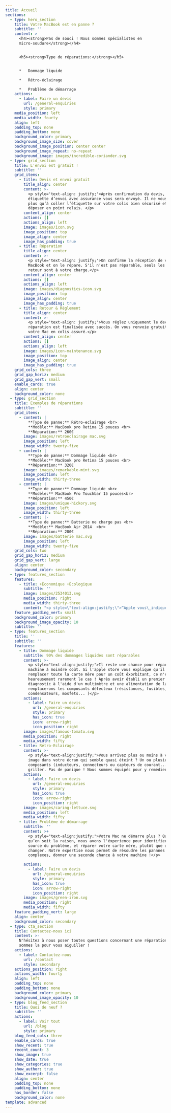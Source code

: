 ```yaml
---
title: Accueil
sections:
  - type: hero_section
    title: Votre MacBook est en panne ?
    subtitle: ''
    content: >
      <h4><strong>Pas de souci ! Nous sommes spécialistes en
      micro-soudure</strong></h4>


      <h5><strong>Type de réparations:</strong></h5>


      *   Dommage liquide

      *   Rétro-éclairage

      *   Problème de démarrage
    actions:
      - label: Faire un devis
        url: /general-enquiries
        style: primary
    media_position: left
    media_width: fourty
    align: left
    padding_top: none
    padding_bottom: none
    background_color: primary
    background_image_size: cover
    background_image_position: center center
    background_image_repeat: no-repeat
    background_image: images/incredible-coriander.svg
  - type: grid_section
    title: L'envoi est gratuit !
    subtitle: ''
    grid_items:
      - title: Devis et envoi gratuit
        title_align: center
        content: >-
          <p style='text-align: justify;'>Après confirmation du devis, une
          étiquette d’envoi avec assurance vous sera envoyé. Il ne vous reste
          plus qu’à coller l’étiquette sur votre colis bien sécurisé et le
          déposer en point relais. </p>
        content_align: center
        actions: []
        actions_align: left
        image: images/icon.svg
        image_position: top
        image_align: center
        image_has_padding: true
      - title: Réparation
        title_align: center
        content: >-
          <p style='text-align: justify;'>On confirme la réception de votre
          MacBook et on le répare. S'il n'est pas réparable, seuls les frais de
          retour sont à votre charge.</p>
        content_align: center
        actions: []
        actions_align: left
        image: images/diagnostics-icon.svg
        image_position: top
        image_align: center
        image_has_padding: true
      - title: Retour & Règlement
        title_align: center
        content: >-
          <p style='text-align: justify;'>Vous réglez uniquement le devis si la
          réparation est finalisée avec succès. On vous renvoie gratuitement
          votre Mac en colis assuré.</p>
        content_align: center
        actions: []
        actions_align: left
        image: images/icon-maintenance.svg
        image_position: top
        image_align: center
        image_has_padding: true
    grid_cols: three
    grid_gap_horiz: medium
    grid_gap_vert: small
    enable_cards: true
    align: center
    background_color: none
  - type: grid_section
    title: Exemples de réparations
    subtitle: ''
    grid_items:
      - content: |
          **Type de panne:** Rétro-eclairage <br>
          **Modèle:** MacBook pro Retina 15 pouces <br>
          **Réparation:** 260€
        image: images/retroeclairage mac.svg
        image_position: left
        image_width: twenty-five
      - content: |
          **Type de panne:** Dommage liquide <br>
          **Modèle:** MacBook pro Retina 15 pouces <br>
          **Réparation:** 320€
        image: images/remarkable-mint.svg
        image_position: left
        image_width: thirty-three
      - content: |
          **Type de panne:** Dommage liquide <br>
          **Modèle:** MacBook Pro Touchbar 15 pouces<br>
          **Réparation:** 450€
        image: images/unique-hickory.svg
        image_position: left
        image_width: thirty-three
      - content: |-
          **Type de panne:** Batterie ne charge pas <br>
          **Modèle:** MacBook Air 2014  <br>
          **Réparation:** 280€
        image: images/batterie mac.svg
        image_position: left
        image_width: twenty-five
    grid_cols: two
    grid_gap_horiz: medium
    grid_gap_vert: large
    align: center
    background_color: secondary
  - type: features_section
    features:
      - title: +Economique +Ecologique
        subtitle: ''
        image: images/2534013.svg
        media_position: right
        media_width: thirty-three
        content: "<p style=\"text-align:justify;\">“Apple vous\_indique que les témoins d'humidité sont passés au rouge et que du liquide se trouve dans l'ordinateur ? Montant de la réparation estimée : plus de 1 200€ pour remplacer toute la carte mère ! Nous sommes l'alternative et vous proposons une réparation à moindre coût (de 180 à 450€ TTC, selon la panne et l'âge de votre Mac). Non seulement c'est <strong>économique</strong> pour le client, une <strong>passion</strong> pour le réparateur et <strong>écologique</strong> pour tout le monde.”</p>"
    feature_padding_vert: small
    background_color: primary
    background_image_opacity: 10
    subtitle: ''
  - type: features_section
    title: ''
    subtitle: ''
    features:
      - title: Dommage liquide
        subtitle: 90% des dommages liquides sont réparables
        content: >-
          <p style="text-align:justify;">Il reste une chance pour réparer votre
          machine à moindre coût. Si l'apple store vous explique qu'il faut
          remplacer toute la carte mère pour un coût éxorbitant, ce n'est
          heureusement rarement le cas ! Après avoir établi un premier
          diagnostic à l'aide d'un multimètre et une alimentation de labo, nous
          remplacerons les composants défecteux (résistances, fusibles,
          condensateurs, mosfets... )</p>
        actions:
          - label: Faire un devis
            url: /general-enquiries
            style: primary
            has_icon: true
            icon: arrow-right
            icon_position: right
        image: images/famous-tomato.svg
        media_position: right
        media_width: fifty
      - title: Rétro-Eclairage
        content: >-
          <p style="text-align:justify;">Vous arrivez plus ou moins à voir une
          image dans votre écran qui semble quasi éteint ? Un ou plusieurs
          composants (inducteurs, connecteurs ou capteurs de courant...) ont dû
          griller. Pas de panique ! Nous sommes équipés pour y remédier.</p>
        actions:
          - label: Faire un devis
            url: /general-enquiries
            style: primary
            has_icon: true
            icon: arrow-right
            icon_position: right
        image: images/caring-lettuce.svg
        media_position: left
        media_width: fifty
      - title: Problème de démarrage
        subtitle: ''
        content: >+
          <p style="text-align:justify;">Votre Mac ne démarre plus ? Quelle
          qu’en soit la raison, nous avons l'éxperience pour identifier la
          source du problème, et réparer votre carte mère, plutôt que de la
          changer. Notre expertise nous permet de résoudre les pannnes les plus
          complexes, donner une seconde chance à votre machine !</p>

        actions:
          - label: Faire un devis
            url: /general-enquiries
            style: primary
            has_icon: true
            icon: arrow-right
            icon_position: right
        image: images/green-iron.svg
        media_position: right
        media_width: fifty
    feature_padding_vert: large
    align: center
    background_color: secondary
  - type: cta_section
    title: Contactez-nous ici
    content: >-
      N'hésitez à nous poser toutes questions concernant une réparation. Nous
      sommes la pour vous aiguiller ! 
    actions:
      - label: Contactez-nous
        url: /contact
        style: secondary
    actions_position: right
    actions_width: fourty
    align: left
    padding_top: none
    padding_bottom: none
    background_color: primary
    background_image_opacity: 10
  - type: blog_feed_section
    title: Quoi de neuf ?
    subtitle: ''
    actions:
      - label: Voir tout
        url: /blog
        style: primary
    blog_feed_cols: three
    enable_cards: true
    show_recent: true
    recent_count: 3
    show_image: true
    show_date: true
    show_categories: true
    show_author: true
    show_excerpt: false
    align: center
    padding_top: none
    padding_bottom: none
    has_border: false
    background_color: none
template: advanced
---
```

